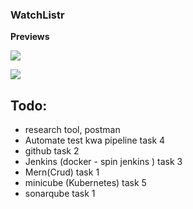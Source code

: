 ### WatchListr

**Previews**

![](https://github.com/WatchListr/WatchListr/blob/master/previews/user_catalog.png)

![](https://github.com/WatchListr/WatchListr/blob/master/previews/preview_catalog.png)


## Todo:
  - research tool, postman 
  - Automate test kwa pipeline  task 4
  - github task 2
  - Jenkins (docker - spin jenkins ) task 3
  - Mern(Crud) task 1
  - minicube (Kubernetes) task 5
  - sonarqube  task 1
